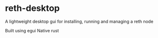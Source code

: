 # reth-desktop
A lightweight desktop gui for installing, running and managing a reth node

Built using egui
Native rust
